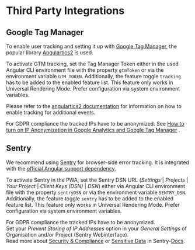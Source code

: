 <!--
kb_concepts
kb_pwa
kb_everyone
kb_sync_latest_only
-->

# Third Party Integrations

## Google Tag Manager

To enable user tracking and setting it up with [Google Tag Manager](https://github.com/angulartics/angulartics2/tree/master/src/lib/providers/gtm), the popular library [Angulartics2](https://angulartics.github.io/angulartics2/) is used.

To activate GTM tracking, set the Tag Manager Token either in the used Angular CLI environment file with the property `gtmToken` or via the environment variable `GTM_TOKEN`.
Additionally, the feature toggle `tracking` has to be added to the enabled feature list.
This feature only works in Universal Rendering Mode.
Prefer configuration via system environment variables.

Please refer to the [angulartics2 documentation](https://github.com/angulartics/angulartics2#usage) for information on how to enable tracking for additional events.

For GDPR compliance the tracked IPs have to be anonymized.
See [How to turn on IP Anonymization in Google Analytics and Google Tag Manager](https://www.optimizesmart.com/how-to-turn-on-ip-anonymization-in-google-analytics-and-google-tag-manager/) .

## Sentry

We recommend using [Sentry](https://sentry.io/) for browser-side error tracking.
It is integrated with the [official Angular support dependency](https://sentry.io/for/angular2/).

To activate Sentry in the PWA, set the Sentry DSN URL (_Settings_ | _Projects_ | _Your Project_ | _Client Keys (DSN)_ | _DSN_) either via Angular CLI environment file with the property `sentryDSN` or via the environment variable `SENTRY_DSN`.
Additionally, the feature toggle `sentry` has to be added to the enabled feature list.
This feature only works in Universal Rendering Mode.
Prefer configuration via system environment variables.

For GDPR compliance the tracked IPs have to be anonymized.  
Set your _Prevent Storing of IP Addresses_ option in your _General Settings_ of Organisation and/or Project (Sentry Webinterface).  
Read more about [Security & Compliance](https://sentry.io/security/) or [Sensitive Data](https://docs.sentry.io/data-management/sensitive-data/) in Sentry-[Docs](https://docs.sentry.io/).
